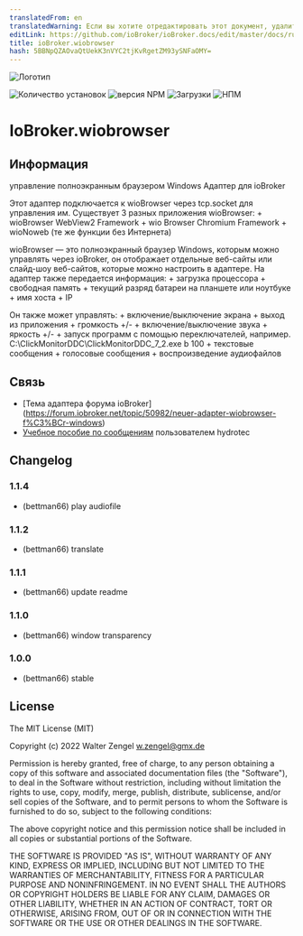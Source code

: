 ```yaml
---
translatedFrom: en
translatedWarning: Если вы хотите отредактировать этот документ, удалите поле «translationFrom», в противном случае этот документ будет снова автоматически переведен
editLink: https://github.com/ioBroker/ioBroker.docs/edit/master/docs/ru/adapterref/iobroker.wiobrowser/README.md
title: ioBroker.wiobrowser
hash: 5BBNpQZAOvaQtUekK3nVYC2tjKvRgetZM93ySNFaOMY=
---
```

![Логотип](../../../en/adapterref/iobroker.wiobrowser/admin/wiobrowser.png)

![Количество установок](http://iobroker.live/badges/wiobrowser-stable.svg)
![версия NPM](http://img.shields.io/npm/v/iobroker.wiobrowser.svg)
![Загрузки](https://img.shields.io/npm/dm/iobroker.wiobrowser.svg)
![НПМ](https://nodei.co/npm/iobroker.wiobrowser.png?downloads=true)

# IoBroker.wiobrowser
## Информация
управление полноэкранным браузером Windows Адаптер для ioBroker

Этот адаптер подключается к wioBrowser через tcp.socket для управления им. Существует 3 разных приложения wioBrowser: + wioBrowser WebView2 Framework + wio Browser Chromium Framework + wioNoweb (те же функции без Интернета)

wioBrowser — это полноэкранный браузер Windows, которым можно управлять через ioBroker, он отображает отдельные веб-сайты или слайд-шоу веб-сайтов, которые можно настроить в адаптере. На адаптер также передается информация: + загрузка процессора + свободная память + текущий разряд батареи на планшете или ноутбуке + имя хоста + IP

Он также может управлять: + включение/выключение экрана + выход из приложения + громкость +/- + включение/выключение звука + яркость +/- + запуск программ с помощью переключателей, например. C:\ClickMonitorDDC\ClickMonitorDDC_7_2.exe b 100 + текстовые сообщения + голосовые сообщения + воспроизведение аудиофайлов

## Связь
* [Тема адаптера форума ioBroker] (https://forum.iobroker.net/topic/50982/neuer-adapter-wiobrowser-f%C3%BCr-windows)
* [Учебное пособие по сообщениям](https://forum.iobroker.net/topic/51534/tutorial-wiobrowser-windows-desktop-popup-messages) пользователем hydrotec

## Changelog
### 1.1.4
* (bettman66) play audiofile

### 1.1.2
* (bettman66) translate

### 1.1.1
* (bettman66) update readme

### 1.1.0
* (bettman66) window transparency

### 1.0.0
* (bettman66) stable

## License
The MIT License (MIT)

Copyright (c) 2022 Walter Zengel <w.zengel@gmx.de>

Permission is hereby granted, free of charge, to any person obtaining a copy
of this software and associated documentation files (the "Software"), to deal
in the Software without restriction, including without limitation the rights
to use, copy, modify, merge, publish, distribute, sublicense, and/or sell
copies of the Software, and to permit persons to whom the Software is
furnished to do so, subject to the following conditions:

The above copyright notice and this permission notice shall be included in
all copies or substantial portions of the Software.

THE SOFTWARE IS PROVIDED "AS IS", WITHOUT WARRANTY OF ANY KIND, EXPRESS OR
IMPLIED, INCLUDING BUT NOT LIMITED TO THE WARRANTIES OF MERCHANTABILITY,
FITNESS FOR A PARTICULAR PURPOSE AND NONINFRINGEMENT. IN NO EVENT SHALL THE
AUTHORS OR COPYRIGHT HOLDERS BE LIABLE FOR ANY CLAIM, DAMAGES OR OTHER
LIABILITY, WHETHER IN AN ACTION OF CONTRACT, TORT OR OTHERWISE, ARISING FROM,
OUT OF OR IN CONNECTION WITH THE SOFTWARE OR THE USE OR OTHER DEALINGS IN
THE SOFTWARE.